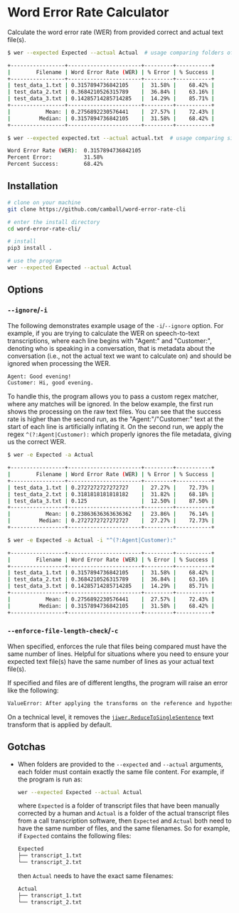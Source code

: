 # Word Error Rate Calculator

Calculate the word error rate (WER) from provided correct and actual text file(s).

```sh
$ wer --expected Expected --actual Actual  # usage comparing folders of corresponding files

+-----------------+-----------------------+---------+-----------+
|        Filename | Word Error Rate (WER) | % Error | % Success |
+-----------------+-----------------------+---------+-----------+
| test_data_1.txt | 0.3157894736842105    |  31.58% |    68.42% |
| test_data_2.txt | 0.3684210526315789    |  36.84% |    63.16% |
| test_data_3.txt | 0.14285714285714285   |  14.29% |    85.71% |
+-----------------+-----------------------+---------+-----------+
|           Mean: | 0.2756892230576441    |  27.57% |    72.43% |
|         Median: | 0.3157894736842105    |  31.58% |    68.42% |
+-----------------+-----------------------+---------+-----------+

$ wer --expected expected.txt --actual actual.txt  # usage comparing single files

Word Error Rate (WER):  0.3157894736842105
Percent Error:          31.58%
Percent Success:        68.42%
```

## Installation

```sh
# clone on your machine
git clone https://github.com/camball/word-error-rate-cli

# enter the install directory
cd word-error-rate-cli/

# install
pip3 install .

# use the program
wer --expected Expected --actual Actual
```

## Options

### `--ignore`/`-i`

The following demonstrates example usage of the `-i`/`--ignore` option. For example, if you are trying to calculate the WER on speech-to-text transcriptions, where each line begins with "Agent:" and "Customer:", denoting who is speaking in a conversation, that is metadata about the conversation (i.e., not the actual text we want to calculate on) and should be ignored when processing the WER.

```txt
Agent: Good evening!
Customer: Hi, good evening.
```

To handle this, the program allows you to pass a custom regex matcher, where any matches will be ignored. In the below example, the first run shows the processing on the raw text files. You can see that the success rate is higher than the second run, as the "Agent:"/"Customer:" text at the start of each line is artificially inflating it. On the second run, we apply the regex `^(?:Agent|Customer):` which properly ignores the file metadata, giving us the correct WER.

```sh
$ wer -e Expected -a Actual

+-----------------+-----------------------+---------+-----------+
|        Filename | Word Error Rate (WER) | % Error | % Success |
+-----------------+-----------------------+---------+-----------+
| test_data_1.txt | 0.2727272727272727    |  27.27% |    72.73% |
| test_data_2.txt | 0.3181818181818182    |  31.82% |    68.18% |
| test_data_3.txt | 0.125                 |  12.50% |    87.50% |
+-----------------+-----------------------+---------+-----------+
|           Mean: | 0.23863636363636362   |  23.86% |    76.14% |
|         Median: | 0.2727272727272727    |  27.27% |    72.73% |
+-----------------+-----------------------+---------+-----------+

$ wer -e Expected -a Actual -i "^(?:Agent|Customer):"

+-----------------+-----------------------+---------+-----------+
|        Filename | Word Error Rate (WER) | % Error | % Success |
+-----------------+-----------------------+---------+-----------+
| test_data_1.txt | 0.3157894736842105    |  31.58% |    68.42% |
| test_data_2.txt | 0.3684210526315789    |  36.84% |    63.16% |
| test_data_3.txt | 0.14285714285714285   |  14.29% |    85.71% |
+-----------------+-----------------------+---------+-----------+
|           Mean: | 0.2756892230576441    |  27.57% |    72.43% |
|         Median: | 0.3157894736842105    |  31.58% |    68.42% |
+-----------------+-----------------------+---------+-----------+
```

### `--enforce-file-length-check`/`-c`

When specified, enforces the rule that files being compared must have the same number of lines. Helpful for situations where you need to ensure your expected text file(s) have the same number of lines as your actual text file(s).

If specified and files are of different lengths, the program will raise an error like the following:

```txt
ValueError: After applying the transforms on the reference and hypothesis sentences, their lengths must match. Instead got 13 reference and 15 hypothesis sentences.
```

On a technical level, it removes the [`jiwer.ReduceToSingleSentence`](https://jitsi.github.io/jiwer/reference/transforms/#transforms.ReduceToSingleSentence) text transform that is applied by default.

## Gotchas

- When folders are provided to the `--expected` and `--actual` arguments, each folder must contain exactly the same file content. For example, if the program is run as:

    ```sh
    wer --expected Expected --actual Actual
    ```

    where `Expected` is a folder of transcript files that have been manually corrected by a human and `Actual` is a folder of the actual transcript files from a call transcription software, then `Expected` and `Actual` both need to have the same number of files, and the same filenames. So for example, if `Expected` contains the following files:

    ```txt
    Expected
    ├── transcript_1.txt
    └── transcript_2.txt
    ```

    then `Actual` needs to have the exact same filenames:

    ```txt
    Actual
    ├── transcript_1.txt
    └── transcript_2.txt
    ```

